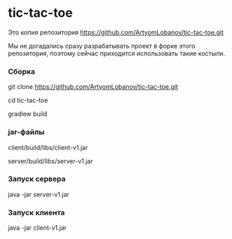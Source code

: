 # tic-tac-toe

Это копия репозитория https://github.com/ArtyomLobanov/tic-tac-toe.git

Мы не догадались сразу разрабатывать проект в форке этого репозитория, поэтому сейчас приходится использовать такие костыли.

### Сборка
git clone https://github.com/ArtyomLobanov/tic-tac-toe.git

cd tic-tac-toe

gradlew build

### jar-файлы
client/build/libs/client-v1.jar

server/build/libs/server-v1.jar

### Запуск сервера
java -jar server-v1.jar <port>

### Запуск клиента 
java -jar client-v1.jar
